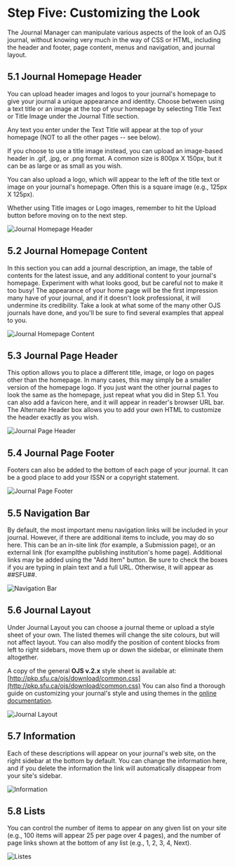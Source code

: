 # Step Five: Customizing the Look

The Journal Manager can manipulate various aspects of the look of an OJS journal, without knowing very much in the way of CSS or HTML, including the header and footer, page content, menus and navigation, and journal layout.

## 5.1 Journal Homepage Header

You can upload header images and logos to your journal's homepage to give your journal a unique appearance and identity. Choose between using a text title or an image at the top of your homepage by selecting Title Text or Title Image under the Journal Title section.

Any text you enter under the Text Title will appear at the top of your homepage \(NOT to all the other pages -- see below\).

If you choose to use a title image instead, you can upload an image-based header in .gif, .jpg, or .png format. A common size is 800px X 150px, but it can be as large or as small as you wish.

You can also upload a logo, which will appear to the left of the title text or image on your journal's homepage. Often this is a square image \(e.g., 125px X 125px\).

Whether using Title images or Logo images, remember to hit the Upload button before moving on to the next step.

![Journal Homepage Header](images/chapter5/five_steps/header.png)

## 5.2 Journal Homepage Content

In this section you can add a journal description, an image, the table of contents for the latest issue, and any additional content to your journal's homepage. Experiment with what looks good, but be careful not to make it too busy! The appearance of your home page will be the first impression many have of your journal, and if it doesn't look professional, it will undermine its credibility. Take a look at what some of the many other OJS journals have done, and you'll be sure to find several examples that appeal to you.

![Journal Homepage Content](images/chapter5/five_steps/journal_homepage.png)

## 5.3 Journal Page Header

This option allows you to place a different title, image, or logo on pages other than the homepage. In many cases, this may simply be a smaller version of the homepage logo. If you just want the other journal pages to look the same as the homepage, just repeat what you did in Step 5.1. You can also add a favicon here, and it will appear in reader's browser URL bar. The Alternate Header box allows you to add your own HTML to customize the header exactly as you wish.

![Journal Page Header](images/chapter5/five_steps/page_header.png)

## 5.4 Journal Page Footer

Footers can also be added to the bottom of each page of your journal. It can be a good place to add your ISSN or a copyright statement.

![Journal Page Footer](images/chapter5/five_steps/page_footer.png)

## 5.5 Navigation Bar

By default, the most important menu navigation links will be included in your journal. However, if there are additional items to include, you may do so here. This can be an in-site link \(for example, a Submission page\), or an external link \(for examplthe publishing institution's home page\). Additional links may be added using the "Add Item" button. Be sure to check the boxes if you are typing in plain text and a full URL. Otherwise, it will appear as \#\#SFU\#\#.

![Navigation Bar](images/chapter5/five_steps/nav_bar.png)

## 5.6 Journal Layout

Under Journal Layout you can choose a journal theme or upload a style sheet of your own. The listed themes will change the site colours, but will not affect layout. You can also modify the position of content blocks from left to right sidebars, move them up or down the sidebar, or eliminate them altogether.

A copy of the general **OJS v.2.x** style sheet is available at: [http://pkp.sfu.ca/ojs/download/common.css](http://pkp.sfu.ca/ojs/download/common.css) You can also find a thorough guide on customizing your journal's style and using themes in the [online documentation](https://pkp.sfu.ca/wiki/index.php/Customizing_OJS).

![Journal Layout](images/chapter5/five_steps/layout.png)

## 5.7 Information

Each of these descriptions will appear on your journal's web site, on the right sidebar at the bottom by default. You can change the information here, and if you delete the information the link will automatically disappear from your site's sidebar.

![Information](images/chapter5/five_steps/information.png)

## 5.8 Lists

You can control the number of items to appear on any given list on your site \(e.g., 100 items will appear 25 per page over 4 pages\), and the number of page links shown at the bottom of any list \(e.g., 1, 2, 3, 4, Next\).

![Listes](images/chapter5/five_steps/lists.png)

